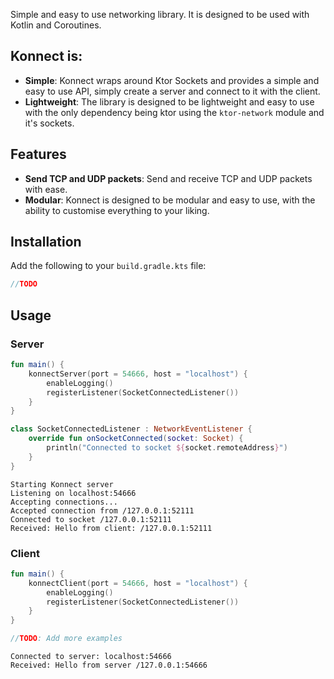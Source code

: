 Simple and easy to use networking library. It is designed to be used with Kotlin and Coroutines.
## Konnect is:
- **Simple**: Konnect wraps around Ktor Sockets and provides a simple and easy to use API, simply create a server and connect to it with the client.
- **Lightweight**: The library is designed to be lightweight and easy to use with the only dependency being ktor using the `ktor-network` module and it's sockets.
## Features

- **Send TCP and UDP packets**: Send and receive TCP and UDP packets with ease.
- **Modular**: Konnect is designed to be modular and easy to use, with the ability to customise everything to your liking.

## Installation
Add the following to your `build.gradle.kts` file:
```kotlin
//TODO
```

## Usage

### Server
```kotlin
fun main() {
    konnectServer(port = 54666, host = "localhost") {
        enableLogging()
        registerListener(SocketConnectedListener())
    }
}

class SocketConnectedListener : NetworkEventListener {
    override fun onSocketConnected(socket: Socket) {
        println("Connected to socket ${socket.remoteAddress}")
    }
}
```

```
Starting Konnect server
Listening on localhost:54666
Accepting connections...
Accepted connection from /127.0.0.1:52111
Connected to socket /127.0.0.1:52111
Received: Hello from client: /127.0.0.1:52111
```

### Client
```kotlin
fun main() {
    konnectClient(port = 54666, host = "localhost") {
        enableLogging()
        registerListener(SocketConnectedListener())
    }
}

//TODO: Add more examples
```

```
Connected to server: localhost:54666
Received: Hello from server /127.0.0.1:54666
```


